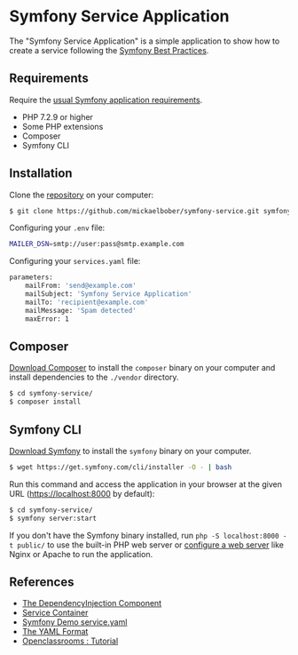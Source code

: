 Symfony Service Application
============

The "Symfony Service Application" is a simple application to show how to
create a service following the [Symfony Best Practices][1].

Requirements
------------

Require the [usual Symfony application requirements][2].

  * PHP 7.2.9 or higher
  * Some PHP extensions
  * Composer
  * Symfony CLI
  
Installation
------------

Clone the [repository][3] on your computer:

```bash
$ git clone https://github.com/mickaelbober/symfony-service.git symfony-service
```

Configuring your `.env` file:

```bash
MAILER_DSN=smtp://user:pass@smtp.example.com
```

Configuring your `services.yaml` file:

```bash
parameters:
    mailFrom: 'send@example.com'
    mailSubject: 'Symfony Service Application'
    mailTo: 'recipient@example.com'
    mailMessage: 'Spam detected'
    maxError: 1
```

Composer
------------

[Download Composer][4] to install the `composer` binary on your computer and install
dependencies to the `./vendor` directory.

```bash
$ cd symfony-service/
$ composer install
```

Symfony CLI
------------

[Download Symfony][5] to install the `symfony` binary on your computer. 

```bash
$ wget https://get.symfony.com/cli/installer -O - | bash
```

Run this command and access the application in your
browser at the given URL (<https://localhost:8000> by default):

```bash
$ cd symfony-service/
$ symfony server:start
```

If you don't have the Symfony binary installed, run `php -S localhost:8000 -t public/`
to use the built-in PHP web server or [configure a web server][6] like Nginx or
Apache to run the application.

References
------------

 * [The DependencyInjection Component][7]
 * [Service Container][8] 
 * [Symfony Demo service.yaml][9]
 * [The YAML Format][10] 
 * [Openclassrooms : Tutorial][11]

[1]: https://symfony.com/doc/current/best_practices.html
[2]: https://symfony.com/doc/current/setup.html
[3]: https://github.com/mickaelbober/symfony-service
[4]: https://getcomposer.org/download/
[5]: https://symfony.com/download
[6]: https://symfony.com/doc/current/setup/web_server_configuration.html
[7]: https://symfony.com/doc/current/components/dependency_injection.html
[8]: https://symfony.com/doc/current/service_container.html
[9]: https://github.com/symfony/demo/blob/v1.2.5/config/services.yaml
[10]: https://symfony.com/doc/current/components/yaml/yaml_format.html
[11]: https://openclassrooms.com/fr/courses/5489656-construisez-un-site-web-a-l-aide-du-framework-symfony-4/5516991-realisez-une-application-configurable-et-extensible
